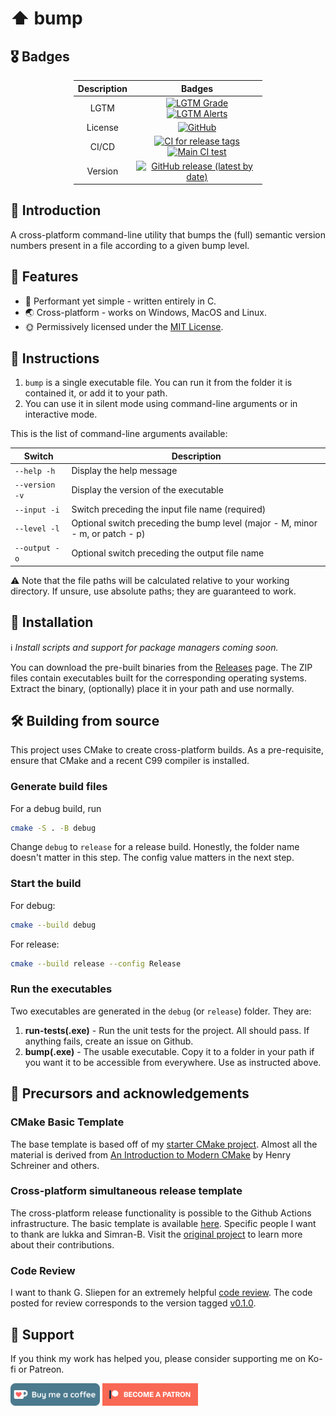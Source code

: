 # ⬆️ bump

## 🎖️ Badges

<div align="center" style="width: 60%; margin: 0 auto;">

| Description |                                                                                                                                       Badges                                                                                                                                        |
| :---------: | :---------------------------------------------------------------------------------------------------------------------------------------------------------------------------------------------------------------------------------------------------------------------------------: |
|    LGTM     | [![LGTM Grade](https://img.shields.io/lgtm/grade/cpp/github/hungrybluedev/bump)](https://lgtm.com/projects/g/hungrybluedev/bump/context:cpp) [![LGTM Alerts](https://img.shields.io/lgtm/alerts/github/hungrybluedev/bump)](https://lgtm.com/projects/g/hungrybluedev/bump/alerts/) |
|   License   |                                                                                                   [![GitHub](https://img.shields.io/github/license/hungrybluedev/bump)](LICENSE)                                                                                                    |
|    CI/CD    |              [![CI for release tags](https://github.com/hungrybluedev/bump/workflows/CI%20for%20release%20tags/badge.svg) ![Main CI test](https://github.com/hungrybluedev/bump/workflows/Main%20CI%20test/badge.svg)](https://github.com/hungrybluedev/bump/actions)               |
|   Version   |                                                                  [![GitHub release (latest by date)](https://img.shields.io/github/v/release/hungrybluedev/bump)](https://github.com/hungrybluedev/bump/releases)                                                                   |

</div>

## 👋 Introduction

A cross-platform command-line utility that bumps the (full) semantic version numbers present in a file according to a given bump level.

## 🌟 Features

- 🚀 Performant yet simple - written entirely in C.
- 🌏 Cross-platform - works on Windows, MacOS and Linux.
- 🌞 Permissively licensed under the [MIT License](LICENSE).

## 📝 Instructions

1. `bump` is a single executable file. You can run it from the folder it is contained it, or add it to your path.
2. You can use it in silent mode using command-line arguments or in interactive mode.

This is the list of command-line arguments available:

| Switch         | Description                                                                   |
| -------------- | ----------------------------------------------------------------------------- |
| `--help -h`    | Display the help message                                                      |
| `--version -v` | Display the version of the executable                                         |
| `--input -i`   | Switch preceding the input file name (required)                               |
| `--level -l`   | Optional switch preceding the bump level (major - M, minor - m, or patch - p) |
| `--output -o`  | Optional switch preceding the output file name                                |

⚠️ Note that the file paths will be calculated relative to your working directory. If unsure, use absolute paths; they are guaranteed to work.

## 📂 Installation

ℹ️ _Install scripts and support for package managers coming soon._

You can download the pre-built binaries from the [Releases](https://github.com/hungrybluedev/bump/releases/) page. The ZIP files contain executables built for the corresponding operating systems. Extract the binary, (optionally) place it in your path and use normally.

## 🛠️ Building from source

This project uses CMake to create cross-platform builds. As a pre-requisite, ensure that CMake and a recent C99 compiler is installed.

### Generate build files

For a debug build, run

```bash
cmake -S . -B debug
```

Change `debug` to `release` for a release build. Honestly, the folder name doesn't matter in this step. The config value matters in the next step.

### Start the build

For debug:

```bash
cmake --build debug
```

For release:

```bash
cmake --build release --config Release
```

### Run the executables

Two executables are generated in the `debug` (or `release`) folder. They are:

1. **run-tests(.exe)** - Run the unit tests for the project. All should pass. If anything fails, create an issue on Github.
2. **bump(.exe)** - The usable executable. Copy it to a folder in your path if you want it to be accessible from everywhere. Use as instructed above.

## 🙏 Precursors and acknowledgements

### CMake Basic Template

The base template is based off of my [starter CMake project](https://github.com/hungrybluedev/CMake-Basic-C-Template/). Almost all the material is derived from [An Introduction to Modern CMake](https://gitlab.com/CLIUtils/modern-cmake) by Henry Schreiner and others.

### Cross-platform simultaneous release template

The cross-platform release functionality is possible to the Github Actions infrastructure. The basic template is available [here](https://github.com/hungrybluedev/release-test/). Specific people I want to thank are lukka and Simran-B. Visit the [original project](https://github.com/hungrybluedev/release-test/) to learn more about their contributions.

### Code Review

I want to thank G. Sliepen for an extremely helpful [code review](https://codereview.stackexchange.com/questions/251090/command-line-utility-to-bump-semantic-version-numbers-in-an-input-file). The code posted for review corresponds to the version tagged [v0.1.0](https://github.com/hungrybluedev/bump/releases/tag/v0.1.0).

## :handshake: Support

If you think my work has helped you, please consider supporting me on Ko-fi or Patreon.

[<img style="height: 36px;" height="36" src="https://raw.githubusercontent.com/hungrybluedev/hungrybluedev/master/kofi.webp">](https://ko-fi.com/hungrybluedev)
[<img style="height: 36px;" height="36"  src="https://raw.githubusercontent.com/hungrybluedev/hungrybluedev/master/patreon.webp">](https://www.patreon.com/hungrybluedev)
